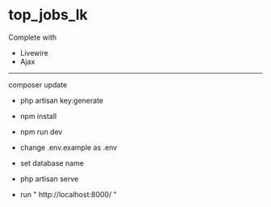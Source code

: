 # top_jobs_lk

Complete with
+ Livewire
+ Ajax


-----------------------------
composer update
+ php artisan key:generate
+ npm install
+ npm run dev

+ change .env.example as .env
+ set database name

+ php artisan serve

+ run " http://localhost:8000/ "
